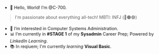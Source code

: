 - 👋 Hello, World! I’m @C-700.
> I'm passionate about everything all-tech! MBTI: INFJ (🔵🟠🟢)
- 👀 I’m interested in Computer Systems Administration.
- 📊 I’m currently in **#STAGE 1** of my **Sysadmin** Career Prep; Powered by *LinkedIn Learning*.
- 📚 In reqiuem; I'm currently *_learning_* **Visual Basic**.
